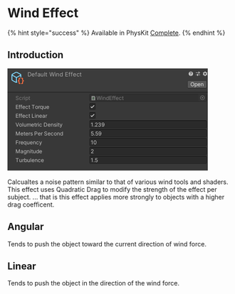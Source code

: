 # Wind Effect

{% hint style="success" %}
Available in PhysKit [Complete](https://prf.hn/l/rpoyznk).
{% endhint %}

## Introduction

![](<../../../../.gitbook/assets/image (164) (1).png>)

Calcualtes a noise pattern similar to that of various wind tools and shaders. This effect uses Quadratic Drag to modify the strength of the effect per subject. ... that is this effect applies more strongly to objects with a higher drag coefficent.

## Angular

Tends to push the object toward the current direction of wind force.

## Linear

Tends to push the object in the direction of the wind force.
